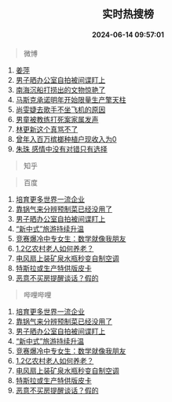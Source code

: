 <div align="center"><h2>实时热搜榜</h2><h4>2024-06-14 09:57:01</h4></div>

> 微博  

1. [姜萍](https://s.weibo.com/weibo?q=%E5%A7%9C%E8%90%8D&t=31&band_rank=1&Refer=top)<br />
2. [男子晒办公室自拍被间谍盯上](https://s.weibo.com/weibo?q=%23%E7%94%B7%E5%AD%90%E6%99%92%E5%8A%9E%E5%85%AC%E5%AE%A4%E8%87%AA%E6%8B%8D%E8%A2%AB%E9%97%B4%E8%B0%8D%E7%9B%AF%E4%B8%8A%23&t=31&band_rank=2&Refer=top)<br />
3. [南海沉船打捞出的文物惊艳了](https://s.weibo.com/weibo?q=%23%E5%8D%97%E6%B5%B7%E6%B2%89%E8%88%B9%E6%89%93%E6%8D%9E%E5%87%BA%E7%9A%84%E6%96%87%E7%89%A9%E6%83%8A%E8%89%B3%E4%BA%86%23&t=31&band_rank=3&Refer=top)<br />
4. [马斯克承诺明年开始限量生产擎天柱](https://s.weibo.com/weibo?q=%23%E9%A9%AC%E6%96%AF%E5%85%8B%E6%89%BF%E8%AF%BA%E6%98%8E%E5%B9%B4%E5%BC%80%E5%A7%8B%E9%99%90%E9%87%8F%E7%94%9F%E4%BA%A7%E6%93%8E%E5%A4%A9%E6%9F%B1%23&t=31&band_rank=4&Refer=top)<br />
5. [尚雯婕去歌手不坐飞机的原因](https://s.weibo.com/weibo?q=%23%E5%B0%9A%E9%9B%AF%E5%A9%95%E5%8E%BB%E6%AD%8C%E6%89%8B%E4%B8%8D%E5%9D%90%E9%A3%9E%E6%9C%BA%E7%9A%84%E5%8E%9F%E5%9B%A0%23&t=31&band_rank=5&Refer=top)<br />
6. [男童被教练打死案家属发声](https://s.weibo.com/weibo?q=%23%E7%94%B7%E7%AB%A5%E8%A2%AB%E6%95%99%E7%BB%83%E6%89%93%E6%AD%BB%E6%A1%88%E5%AE%B6%E5%B1%9E%E5%8F%91%E5%A3%B0%23&t=31&band_rank=6&Refer=top)<br />
7. [林更新这个真骂不了](https://s.weibo.com/weibo?q=%23%E6%9E%97%E6%9B%B4%E6%96%B0%E8%BF%99%E4%B8%AA%E7%9C%9F%E9%AA%82%E4%B8%8D%E4%BA%86%23&t=31&band_rank=7&Refer=top)<br />
8. [曾年入百万槟榔种植户现收入为0](https://s.weibo.com/weibo?q=%23%E6%9B%BE%E5%B9%B4%E5%85%A5%E7%99%BE%E4%B8%87%E6%A7%9F%E6%A6%94%E7%A7%8D%E6%A4%8D%E6%88%B7%E7%8E%B0%E6%94%B6%E5%85%A5%E4%B8%BA0%23&t=31&band_rank=8&Refer=top)<br />
9. [朱珠 感情中没有对错只有选择](https://s.weibo.com/weibo?q=%E6%9C%B1%E7%8F%A0%20%E6%84%9F%E6%83%85%E4%B8%AD%E6%B2%A1%E6%9C%89%E5%AF%B9%E9%94%99%E5%8F%AA%E6%9C%89%E9%80%89%E6%8B%A9&t=31&band_rank=9&Refer=top)<br />

> 知乎  


> 百度  

1. [培育更多世界一流企业](https://www.baidu.com/s?wd=%E5%9F%B9%E8%82%B2%E6%9B%B4%E5%A4%9A%E4%B8%96%E7%95%8C%E4%B8%80%E6%B5%81%E4%BC%81%E4%B8%9A&sa=fyb_news&rsv_dl=fyb_news)<br />
2. [靠锅气来分辨预制菜已经没用了](https://www.baidu.com/s?wd=%E9%9D%A0%E9%94%85%E6%B0%94%E6%9D%A5%E5%88%86%E8%BE%A8%E9%A2%84%E5%88%B6%E8%8F%9C%E5%B7%B2%E7%BB%8F%E6%B2%A1%E7%94%A8%E4%BA%86&sa=fyb_news&rsv_dl=fyb_news)<br />
3. [男子晒办公室自拍被间谍盯上](https://www.baidu.com/s?wd=%E7%94%B7%E5%AD%90%E6%99%92%E5%8A%9E%E5%85%AC%E5%AE%A4%E8%87%AA%E6%8B%8D%E8%A2%AB%E9%97%B4%E8%B0%8D%E7%9B%AF%E4%B8%8A&sa=fyb_news&rsv_dl=fyb_news)<br />
4. [“新中式”旅游持续升温](https://www.baidu.com/s?wd=%E2%80%9C%E6%96%B0%E4%B8%AD%E5%BC%8F%E2%80%9D%E6%97%85%E6%B8%B8%E6%8C%81%E7%BB%AD%E5%8D%87%E6%B8%A9&sa=fyb_news&rsv_dl=fyb_news)<br />
5. [竞赛爆冷中专女生：数学就像我朋友](https://www.baidu.com/s?wd=%E7%AB%9E%E8%B5%9B%E7%88%86%E5%86%B7%E4%B8%AD%E4%B8%93%E5%A5%B3%E7%94%9F%EF%BC%9A%E6%95%B0%E5%AD%A6%E5%B0%B1%E5%83%8F%E6%88%91%E6%9C%8B%E5%8F%8B&sa=fyb_news&rsv_dl=fyb_news)<br />
6. [1.2亿农村老人如何养老？](https://www.baidu.com/s?wd=1.2%E4%BA%BF%E5%86%9C%E6%9D%91%E8%80%81%E4%BA%BA%E5%A6%82%E4%BD%95%E5%85%BB%E8%80%81%EF%BC%9F&sa=fyb_news&rsv_dl=fyb_news)<br />
7. [电风扇上装矿泉水瓶秒变自制空调](https://www.baidu.com/s?wd=%E7%94%B5%E9%A3%8E%E6%89%87%E4%B8%8A%E8%A3%85%E7%9F%BF%E6%B3%89%E6%B0%B4%E7%93%B6%E7%A7%92%E5%8F%98%E8%87%AA%E5%88%B6%E7%A9%BA%E8%B0%83&sa=fyb_news&rsv_dl=fyb_news)<br />
8. [特斯拉或生产特供版皮卡](https://www.baidu.com/s?wd=%E7%89%B9%E6%96%AF%E6%8B%89%E6%88%96%E7%94%9F%E4%BA%A7%E7%89%B9%E4%BE%9B%E7%89%88%E7%9A%AE%E5%8D%A1&sa=fyb_news&rsv_dl=fyb_news)<br />
9. [恶意不买房提醒谈话？假的](https://www.baidu.com/s?wd=%E6%81%B6%E6%84%8F%E4%B8%8D%E4%B9%B0%E6%88%BF%E6%8F%90%E9%86%92%E8%B0%88%E8%AF%9D%EF%BC%9F%E5%81%87%E7%9A%84&sa=fyb_news&rsv_dl=fyb_news)<br />

> 哔哩哔哩  

1. [培育更多世界一流企业](https://www.baidu.com/s?wd=%E5%9F%B9%E8%82%B2%E6%9B%B4%E5%A4%9A%E4%B8%96%E7%95%8C%E4%B8%80%E6%B5%81%E4%BC%81%E4%B8%9A&sa=fyb_news&rsv_dl=fyb_news)<br />
2. [靠锅气来分辨预制菜已经没用了](https://www.baidu.com/s?wd=%E9%9D%A0%E9%94%85%E6%B0%94%E6%9D%A5%E5%88%86%E8%BE%A8%E9%A2%84%E5%88%B6%E8%8F%9C%E5%B7%B2%E7%BB%8F%E6%B2%A1%E7%94%A8%E4%BA%86&sa=fyb_news&rsv_dl=fyb_news)<br />
3. [男子晒办公室自拍被间谍盯上](https://www.baidu.com/s?wd=%E7%94%B7%E5%AD%90%E6%99%92%E5%8A%9E%E5%85%AC%E5%AE%A4%E8%87%AA%E6%8B%8D%E8%A2%AB%E9%97%B4%E8%B0%8D%E7%9B%AF%E4%B8%8A&sa=fyb_news&rsv_dl=fyb_news)<br />
4. [“新中式”旅游持续升温](https://www.baidu.com/s?wd=%E2%80%9C%E6%96%B0%E4%B8%AD%E5%BC%8F%E2%80%9D%E6%97%85%E6%B8%B8%E6%8C%81%E7%BB%AD%E5%8D%87%E6%B8%A9&sa=fyb_news&rsv_dl=fyb_news)<br />
5. [竞赛爆冷中专女生：数学就像我朋友](https://www.baidu.com/s?wd=%E7%AB%9E%E8%B5%9B%E7%88%86%E5%86%B7%E4%B8%AD%E4%B8%93%E5%A5%B3%E7%94%9F%EF%BC%9A%E6%95%B0%E5%AD%A6%E5%B0%B1%E5%83%8F%E6%88%91%E6%9C%8B%E5%8F%8B&sa=fyb_news&rsv_dl=fyb_news)<br />
6. [1.2亿农村老人如何养老？](https://www.baidu.com/s?wd=1.2%E4%BA%BF%E5%86%9C%E6%9D%91%E8%80%81%E4%BA%BA%E5%A6%82%E4%BD%95%E5%85%BB%E8%80%81%EF%BC%9F&sa=fyb_news&rsv_dl=fyb_news)<br />
7. [电风扇上装矿泉水瓶秒变自制空调](https://www.baidu.com/s?wd=%E7%94%B5%E9%A3%8E%E6%89%87%E4%B8%8A%E8%A3%85%E7%9F%BF%E6%B3%89%E6%B0%B4%E7%93%B6%E7%A7%92%E5%8F%98%E8%87%AA%E5%88%B6%E7%A9%BA%E8%B0%83&sa=fyb_news&rsv_dl=fyb_news)<br />
8. [特斯拉或生产特供版皮卡](https://www.baidu.com/s?wd=%E7%89%B9%E6%96%AF%E6%8B%89%E6%88%96%E7%94%9F%E4%BA%A7%E7%89%B9%E4%BE%9B%E7%89%88%E7%9A%AE%E5%8D%A1&sa=fyb_news&rsv_dl=fyb_news)<br />
9. [恶意不买房提醒谈话？假的](https://www.baidu.com/s?wd=%E6%81%B6%E6%84%8F%E4%B8%8D%E4%B9%B0%E6%88%BF%E6%8F%90%E9%86%92%E8%B0%88%E8%AF%9D%EF%BC%9F%E5%81%87%E7%9A%84&sa=fyb_news&rsv_dl=fyb_news)<br />
